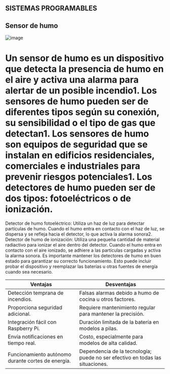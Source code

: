 ## SISTEMAS PROGRAMABLES

##  Sensor de humo

![image](https://github.com/AlvarezAlex/Sistemas-Programables/assets/80359361/d3cd7a9d-83f1-4e75-943d-7907cde9c582)

# Un sensor de humo es un dispositivo que detecta la presencia de humo en el aire y activa una alarma para alertar de un posible incendio1. Los sensores de humo pueden ser de diferentes tipos según su conexión, su sensibilidad o el tipo de gas que detectan1. Los sensores de humo son equipos de seguridad que se instalan en edificios residenciales, comerciales e industriales para prevenir riesgos potenciales1. Los detectores de humo pueden ser de dos tipos: fotoeléctricos o de ionización.
Detector de humo fotoeléctrico: Utiliza un haz de luz para detectar partículas de humo. Cuando el humo entra en contacto con el haz de luz, se dispersa y se refleja hacia el detector, lo que activa la alarma sonora2. Detector de humo de ionización: Utiliza una pequeña cantidad de material radiactivo para ionizar el aire dentro del detector. 
Cuando el humo entra en contacto con el aire ionizado, se adhiere a las partículas cargadas y activa la alarma sonora. Es importante mantener los detectores de humo en buen estado para garantizar su correcto funcionamiento. Esto puede incluir probar el dispositivo y reemplazar las baterías u otras fuentes de energía cuando sea necesario.

| **Ventajas**                                      | **Desventajas**                                                    |
|----------------------------------------------------|--------------------------------------------------------------------|
| Detección temprana de incendios.                   | Falsas alarmas debido a humo de cocina u otros factores.           |
| Proporciona seguridad adicional.                   | Requiere mantenimiento regular para mantener la precisión.         |
| Integración fácil con Raspberry Pi.                | Duración limitada de la batería en modelos a pilas.                |
| Envía notificaciones en tiempo real.               | Costo, especialmente para modelos de alta calidad.                  |
| Funcionamiento autónomo durante cortes de energía. | Dependencia de la tecnología; puede no ser efectivo en todas las situaciones. |
